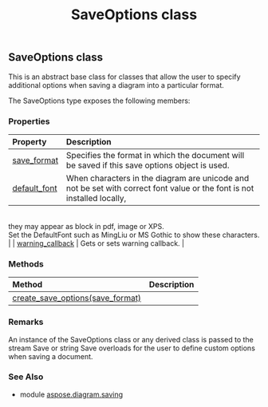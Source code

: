 ﻿---
title: SaveOptions class
second_title: Aspose.Diagram for Python via .NET API References
description: 
type: docs
weight: 170
url: /python-net/aspose.diagram.saving/saveoptions/
is_root: false
---

## SaveOptions class

This is an abstract base class for classes that allow the user to specify additional options when saving a diagram
into a particular format.



The SaveOptions type exposes the following members:

### Properties
| Property | Description |
| :- | :- |
| [save_format](/diagram/python-net/aspose.diagram.saving/saveoptions/save_format) | Specifies the format in which the document will be saved if this save options object is used. |
| [default_font](/diagram/python-net/aspose.diagram.saving/saveoptions/default_font) | When characters in the diagram are unicode and not be set with correct font value or the font is not installed locally,<br/>they may appear as block in pdf, image or XPS.<br/>Set the DefaultFont such as MingLiu or MS Gothic to show these characters. |
| [warning_callback](/diagram/python-net/aspose.diagram.saving/saveoptions/warning_callback) | Gets or sets warning callback. |


### Methods
| Method | Description |
| :- | :- |
| [create_save_options(save_format)](/diagram/python-net/aspose.diagram.saving/saveoptions/create_save_options/#SaveFileFormat) |  |


### Remarks 


An instance of the SaveOptions class or any derived class is passed to the stream Save or string Save overloads
for the user to define custom options when saving a document.
### See Also

* module [aspose.diagram.saving](../)
